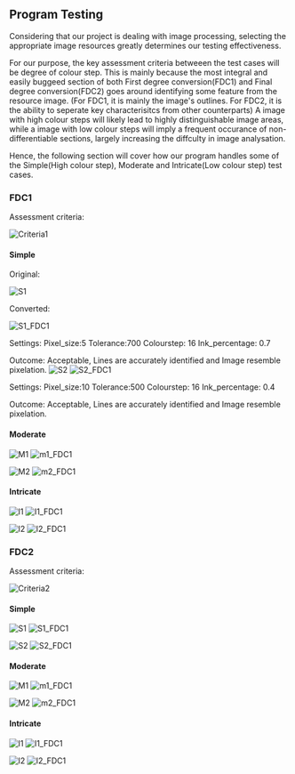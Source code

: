 ## Program Testing
Considering that our project is dealing with image processing, selecting the appropriate image resources greatly determines our testing effectiveness.

For our purpose, the key assessment criteria betweeen the test cases will be degree of colour step. This is mainly because the most integral and easily buggeed section of both First degree conversion(FDC1) and Final degree conversion(FDC2) goes around identifying some feature from the resource image. (For FDC1, it is mainly the image's outlines. For FDC2, it is the ability to seperate key characterisitcs from other counterparts) A image with high colour steps will likely lead to highly distinguishable image areas, while a image with low colour steps will imply a frequent occurance of non-differentiable sections, largely increasing the diffculty in image analysation.

Hence, the following section will cover how our program handles some of the Simple(High colour step), Moderate and Intricate(Low colour step) test cases.

### FDC1
Assessment criteria:

![Criteria1](https://github.com/FeathersRe/PIXIE/blob/main/Test%20Cases/Test%20Pics/criteria1.png) 

#### Simple
Original:

![S1](https://github.com/FeathersRe/PIXIE/blob/main/Test%20Cases/Test%20Pics/s_1.png) 

Converted:

![S1_FDC1](https://github.com/FeathersRe/PIXIE/blob/main/Test%20Cases/Test%20Pics/s_1_FDC1.png)

Settings: Pixel_size:5 Tolerance:700 Colourstep: 16 Ink_percentage: 0.7

Outcome: Acceptable, Lines are accurately identified and Image resemble pixelation.
![S2](https://github.com/FeathersRe/PIXIE/blob/main/Test%20Cases/Test%20Pics/s_2.jpg) ![S2_FDC1](https://github.com/FeathersRe/PIXIE/blob/main/Test%20Cases/Test%20Pics/s_2_FDC1.jpg)

Settings: Pixel_size:10 Tolerance:500 Colourstep: 16 Ink_percentage: 0.4

Outcome: Acceptable, Lines are accurately identified and Image resemble pixelation.

#### Moderate
![M1](https://github.com/FeathersRe/PIXIE/blob/main/Test%20Cases/Test%20Pics/m_1.png) ![m1_FDC1](https://github.com/FeathersRe/PIXIE/blob/main/Test%20Cases/Test%20Pics/m_1_FDC1.png)

![M2](https://github.com/FeathersRe/PIXIE/blob/main/Test%20Cases/Test%20Pics/m_2.jpg) ![m2_FDC1](https://github.com/FeathersRe/PIXIE/blob/main/Test%20Cases/Test%20Pics/m_2_FDC1.jpg)

#### Intricate
![I1](https://github.com/FeathersRe/PIXIE/blob/main/Test%20Cases/Test%20Pics/i_1.png) ![I1_FDC1](https://github.com/FeathersRe/PIXIE/blob/main/Test%20Cases/Test%20Pics/i_1_FDC1.png)

![I2](https://github.com/FeathersRe/PIXIE/blob/main/Test%20Cases/Test%20Pics/i_2.jpg) ![I2_FDC1](https://github.com/FeathersRe/PIXIE/blob/main/Test%20Cases/Test%20Pics/i_2_FDC1.jpg)

### FDC2
Assessment criteria:

![Criteria2](https://github.com/FeathersRe/PIXIE/blob/main/Test%20Cases/Test%20Pics/criteria2.png) 
#### Simple
![S1](https://github.com/FeathersRe/PIXIE/blob/main/Test%20Cases/Test%20Pics/s_1.png) ![S1_FDC1](https://github.com/FeathersRe/PIXIE/blob/main/Test%20Cases/Test%20Pics/s_1_FDC2.png)

![S2](https://github.com/FeathersRe/PIXIE/blob/main/Test%20Cases/Test%20Pics/s_2.jpg) ![S2_FDC1](https://github.com/FeathersRe/PIXIE/blob/main/Test%20Cases/Test%20Pics/s_2_FDC2.jpg)

#### Moderate
![M1](https://github.com/FeathersRe/PIXIE/blob/main/Test%20Cases/Test%20Pics/m_1.png) ![m1_FDC1](https://github.com/FeathersRe/PIXIE/blob/main/Test%20Cases/Test%20Pics/m_1_FDC2.png)

![M2](https://github.com/FeathersRe/PIXIE/blob/main/Test%20Cases/Test%20Pics/m_2.jpg) ![m2_FDC1](https://github.com/FeathersRe/PIXIE/blob/main/Test%20Cases/Test%20Pics/m_2_FDC2.jpg)

#### Intricate
![I1](https://github.com/FeathersRe/PIXIE/blob/main/Test%20Cases/Test%20Pics/i_1.png) ![I1_FDC1](https://github.com/FeathersRe/PIXIE/blob/main/Test%20Cases/Test%20Pics/i_1_FDC2.png)

![I2](https://github.com/FeathersRe/PIXIE/blob/main/Test%20Cases/Test%20Pics/i_2.jpg) ![I2_FDC1](https://github.com/FeathersRe/PIXIE/blob/main/Test%20Cases/Test%20Pics/i_2_FDC2.jpg)

